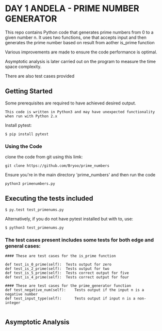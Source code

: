 # DAY 1 ANDELA - PRIME NUMBER GENERATOR

This repo contains Python code that generates prime numbers from 0 to a given number n. It uses two functions, one that accepts input and then generates the prime number based on result from aother is_prime function

Various improvements are made to ensure the code performance is optimal.

Asymptotic analysis is later carried out on the program to measure the time space complexity.

There are also test cases provided

## Getting Started

Some prerequisites are required to have achieved desired output.

    This code is written in Python3 and may have unexpected functionality when run with Python 2.x

Install pytest:
```
$ pip install pytest

```

### Using the Code

clone the code from git using this limk:
```
git clone https://github.com/Bryoo/prime_numbers
```
Ensure you're in the main directory 'prime_numbers' and then run the code
```
python3 primenumbers.py
```

## Executing the tests included

```
$ py.test test_primenums.py
```
Alternatively, if you do not have pytest installed but with to, use:

```
$ python3 test_primenums.py
```

### The test cases present includes some tests for both edge and general cases:

```
#### These are test cases for the is_prime function

def test_is_0_prime(self):  Tests output for zero
def test_is_2_prime(self):  Tests output for two
def test_is_5_prime(self):  Tests correct output for five
def test_is_4_prime(self):  Tests correct output for four

#### These are test cases for the prime_generator function
def test_negative_num(self):    Tests output if the input n is a negative number
def test_input_type(self):      Tests output if input n is a non-integer


```
## Asymptotic Analysis





